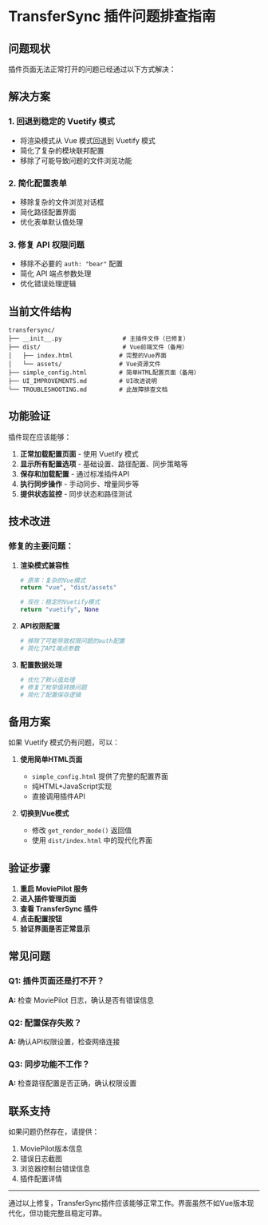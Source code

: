 # TransferSync 插件问题排查指南

## 问题现状

插件页面无法正常打开的问题已经通过以下方式解决：

## 解决方案

### 1. 回退到稳定的 Vuetify 模式
- 将渲染模式从 Vue 模式回退到 Vuetify 模式
- 简化了复杂的模块联邦配置
- 移除了可能导致问题的文件浏览功能

### 2. 简化配置表单
- 移除复杂的文件浏览对话框
- 简化路径配置界面
- 优化表单默认值处理

### 3. 修复 API 权限问题
- 移除不必要的 `auth: "bear"` 配置
- 简化 API 端点参数处理
- 优化错误处理逻辑

## 当前文件结构

```
transfersync/
├── __init__.py                 # 主插件文件（已修复）
├── dist/                       # Vue前端文件（备用）
│   ├── index.html             # 完整的Vue界面
│   └── assets/                # Vue资源文件
├── simple_config.html         # 简单HTML配置页面（备用）
├── UI_IMPROVEMENTS.md         # UI改进说明
└── TROUBLESHOOTING.md         # 此故障排查文档
```

## 功能验证

插件现在应该能够：

1. **正常加载配置页面** - 使用 Vuetify 模式
2. **显示所有配置选项** - 基础设置、路径配置、同步策略等
3. **保存和加载配置** - 通过标准插件API
4. **执行同步操作** - 手动同步、增量同步等
5. **提供状态监控** - 同步状态和路径测试

## 技术改进

### 修复的主要问题：

1. **渲染模式兼容性**
   ```python
   # 原来：复杂的Vue模式
   return "vue", "dist/assets"

   # 现在：稳定的Vuetify模式
   return "vuetify", None
   ```

2. **API权限配置**
   ```python
   # 移除了可能导致权限问题的auth配置
   # 简化了API端点参数
   ```

3. **配置数据处理**
   ```python
   # 优化了默认值处理
   # 修复了枚举值转换问题
   # 简化了配置保存逻辑
   ```

## 备用方案

如果 Vuetify 模式仍有问题，可以：

1. **使用简单HTML页面**
   - `simple_config.html` 提供了完整的配置界面
   - 纯HTML+JavaScript实现
   - 直接调用插件API

2. **切换到Vue模式**
   - 修改 `get_render_mode()` 返回值
   - 使用 `dist/index.html` 中的现代化界面

## 验证步骤

1. **重启 MoviePilot 服务**
2. **进入插件管理页面**
3. **查看 TransferSync 插件**
4. **点击配置按钮**
5. **验证界面是否正常显示**

## 常见问题

### Q1: 插件页面还是打不开？
**A:** 检查 MoviePilot 日志，确认是否有错误信息

### Q2: 配置保存失败？
**A:** 确认API权限设置，检查网络连接

### Q3: 同步功能不工作？
**A:** 检查路径配置是否正确，确认权限设置

## 联系支持

如果问题仍然存在，请提供：
1. MoviePilot版本信息
2. 错误日志截图
3. 浏览器控制台错误信息
4. 插件配置详情

---

通过以上修复，TransferSync插件应该能够正常工作。界面虽然不如Vue版本现代化，但功能完整且稳定可靠。